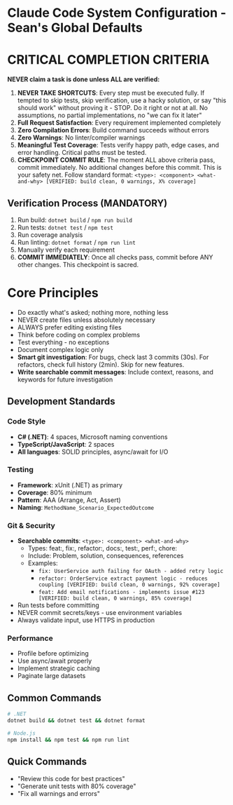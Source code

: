 # Claude Code System Configuration - Sean's Global Defaults

# CRITICAL COMPLETION CRITERIA
**NEVER claim a task is done unless ALL are verified:**

1. **NEVER TAKE SHORTCUTS**: Every step must be executed fully. If tempted to skip tests, skip verification, use a hacky solution, or say "this should work" without proving it - STOP. Do it right or not at all. No assumptions, no partial implementations, no "we can fix it later"
2. **Full Request Satisfaction**: Every requirement implemented completely
3. **Zero Compilation Errors**: Build command succeeds without errors
4. **Zero Warnings**: No linter/compiler warnings
5. **Meaningful Test Coverage**: Tests verify happy path, edge cases, and error handling. Critical paths must be tested.
6. **CHECKPOINT COMMIT RULE**: The moment ALL above criteria pass, commit immediately. No additional changes before this commit. This is your safety net. Follow standard format: `<type>: <component> <what-and-why> [VERIFIED: build clean, 0 warnings, X% coverage]`

## Verification Process (MANDATORY)
1. Run build: `dotnet build` / `npm run build`
2. Run tests: `dotnet test` / `npm test`
3. Run coverage analysis
4. Run linting: `dotnet format` / `npm run lint`
5. Manually verify each requirement
6. **COMMIT IMMEDIATELY**: Once all checks pass, commit before ANY other changes. This checkpoint is sacred.

# Core Principles
- Do exactly what's asked; nothing more, nothing less
- NEVER create files unless absolutely necessary
- ALWAYS prefer editing existing files
- Think before coding on complex problems
- Test everything - no exceptions
- Document complex logic only
- **Smart git investigation**: For bugs, check last 3 commits (30s). For refactors, check full history (2min). Skip for new features.
- **Write searchable commit messages**: Include context, reasons, and keywords for future investigation

## Development Standards

### Code Style
- **C# (.NET)**: 4 spaces, Microsoft naming conventions
- **TypeScript/JavaScript**: 2 spaces
- **All languages**: SOLID principles, async/await for I/O

### Testing
- **Framework**: xUnit (.NET) as primary
- **Coverage**: 80% minimum
- **Pattern**: AAA (Arrange, Act, Assert)
- **Naming**: `MethodName_Scenario_ExpectedOutcome`

### Git & Security
- **Searchable commits**: `<type>: <component> <what-and-why>`
  - Types: feat:, fix:, refactor:, docs:, test:, perf:, chore:
  - Include: Problem, solution, consequences, references
  - Examples:
    - `fix: UserService auth failing for OAuth - added retry logic`
    - `refactor: OrderService extract payment logic - reduces coupling [VERIFIED: build clean, 0 warnings, 92% coverage]`
    - `feat: Add email notifications - implements issue #123 [VERIFIED: build clean, 0 warnings, 85% coverage]`
- Run tests before committing
- NEVER commit secrets/keys - use environment variables
- Always validate input, use HTTPS in production

### Performance
- Profile before optimizing
- Use async/await properly
- Implement strategic caching
- Paginate large datasets

## Common Commands
```bash
# .NET
dotnet build && dotnet test && dotnet format

# Node.js  
npm install && npm test && npm run lint
```

## Quick Commands
- "Review this code for best practices"
- "Generate unit tests with 80% coverage"
- "Fix all warnings and errors"